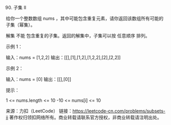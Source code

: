 90. 子集 II

给你一个整数数组 nums ，其中可能包含重复元素，请你返回该数组所有可能的子集（幂集）。

解集 不能 包含重复的子集。返回的解集中，子集可以按 任意顺序 排列。


示例 1：

输入：nums = [1,2,2]
输出：[[],[1],[1,2],[1,2,2],[2],[2,2]]


示例 2：

输入：nums = [0]
输出：[[],[0]]


提示：

1 <= nums.length <= 10
-10 <= nums[i] <= 10

来源：力扣（LeetCode）
链接：https://leetcode-cn.com/problems/subsets-ii
著作权归领扣网络所有。商业转载请联系官方授权，非商业转载请注明出处。
